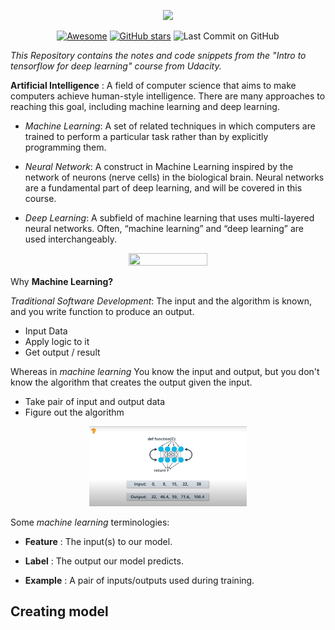 <p align="center"><img src="https://www.gstatic.com/devrel-devsite/prod/va2f579f943e40687d02fe75a771878e054c901286ea550f8e49c5efb402dac68/tensorflow/images/lockup.svg"></p>

<div align="center">

[![Awesome](https://cdn.rawgit.com/sindresorhus/awesome/d7305f38d29fed78fa85652e3a63e154dd8e8829/media/badge.svg)](https://github.com/Aman-zishan/Intro-to-ML-tensorflow) 
[![GitHub stars](https://img.shields.io/github/stars/Aman-zishan/Intro-to-ML-tensorflow)](https://github.com/Aman-zishan/Intro-to-ML-tensorflow/stargazers)
![Last Commit on GitHub](https://img.shields.io/github/last-commit/Aman-zishan/Intro-to-ML-tensorflow.svg)

</div>

*This Repository contains the notes and code snippets from the "Intro to tensorflow for deep learning" course from Udacity.*

**Artificial Intelligence** : A field of computer science that aims to make computers achieve human-style intelligence. There are many approaches to reaching this goal, including machine learning and deep learning.

- *Machine Learning*: A set of related techniques in which computers are trained to perform a particular task rather than by explicitly programming them.

- *Neural Network*: A construct in Machine Learning inspired by the network of neurons (nerve cells) in the biological brain. Neural networks are a fundamental part of deep learning, and will be covered in this course.

- *Deep Learning*: A subfield of machine learning that uses multi-layered neural networks. Often, “machine learning” and “deep learning” are used interchangeably.

<p align="center"><img height="50%" width="50%" src="https://video.udacity-data.com/topher/2019/April/5cb900ab_ai-diagram/ai-diagram.png"></p>

Why **Machine Learning?**

*Traditional Software Development*: The input and the algorithm is known, and you write function to produce an output.

- Input Data
- Apply logic to it
- Get output / result

Whereas in *machine learning* You know the input and output, but you don't know the algorithm  that creates the output given the input.

- Take pair of input and output data
- Figure out the algorithm

<p align="center"><img height="50%" width="50%" src="assets/ML.png"></p>

Some *machine learning* terminologies:

- **Feature** : The input(s) to our model.

- **Label** : The output our model predicts.

- **Example** : A pair of inputs/outputs used during training.

## Creating model